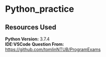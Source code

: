 # Python_practice

## Resources Used 
**Python Version:**  3.7.4   
**IDE:VSCode**
**Question From:**
 https://github.com/tomlinNTUB/ProgramExams


